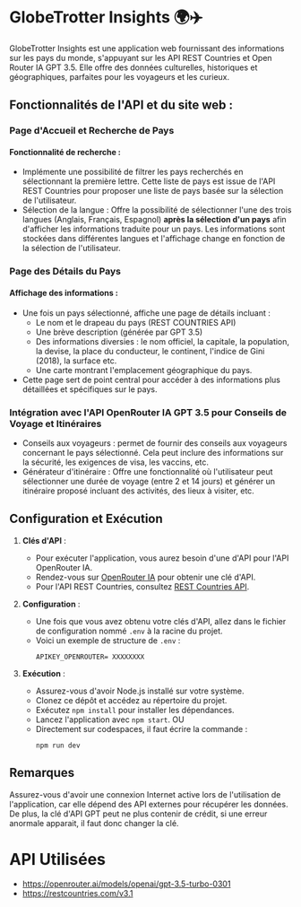 # GlobeTrotter Insights 🌍✈️

GlobeTrotter Insights est une application web fournissant des informations sur les pays du monde, s'appuyant sur les API REST Countries et Open Router IA GPT 3.5. Elle offre des données culturelles, historiques et géographiques, parfaites pour les voyageurs et les curieux.

## Fonctionnalités de l'API et du site web :

### Page d'Accueil et Recherche de Pays

#### Fonctionnalité de recherche :
- Implémente une possibilité de filtrer les pays recherchés en sélectionnant la première lettre. Cette liste de pays est issue de l'API REST Countries pour proposer une liste de pays basée sur la sélection de l'utilisateur. 
- Sélection de la langue : Offre la possibilité de sélectionner l'une des trois langues (Anglais, Français, Espagnol) **après la sélection d'un pays** afin d'afficher les informations traduite pour un pays. Les informations sont stockées dans différentes langues et l'affichage change en fonction de la sélection de l'utilisateur.

### Page des Détails du Pays

#### Affichage des informations :
- Une fois un pays sélectionné, affiche une page de détails incluant :
    - Le nom et le drapeau du pays (REST COUNTRIES API)
    - Une brève description (générée par GPT 3.5)
    - Des informations diversies : le nom officiel, la capitale, la population, la devise, la place du conducteur, le continent, l'indice de Gini (2018), la surface etc.
    - Une carte montrant l'emplacement géographique du pays.
- Cette page sert de point central pour accéder à des informations plus détaillées et spécifiques sur le pays.

### Intégration avec l'API OpenRouter IA GPT 3.5 pour Conseils de Voyage et Itinéraires

- Conseils aux voyageurs : permet de fournir des conseils aux voyageurs concernant le pays sélectionné. Cela peut inclure des informations sur la sécurité, les exigences de visa, les vaccins, etc.
- Générateur d'itinéraire : Offre une fonctionnalité où l'utilisateur peut sélectionner une durée de voyage (entre 2 et 14 jours) et générer un itinéraire proposé incluant des activités, des lieux à visiter, etc.

## Configuration et Exécution

1. **Clés d'API** :
    - Pour exécuter l'application, vous aurez besoin d'une d'API pour l'API OpenRouter IA.
    - Rendez-vous sur [OpenRouter IA](https://openrouter.ai/models/openai/gpt-3.5-turbo-0301) pour obtenir une clé d'API.
    - Pour l'API REST Countries, consultez [REST Countries API](https://restcountries.com/v3.1).

2. **Configuration** :
    - Une fois que vous avez obtenu votre clés d'API, allez dans le fichier de configuration nommé `.env` à la racine du projet.
    - Voici un exemple de structure de `.env` :
        ```
        APIKEY_OPENROUTER= XXXXXXXX
        ```

3. **Exécution** :
    - Assurez-vous d'avoir Node.js installé sur votre système.
    - Clonez ce dépôt et accédez au répertoire du projet.
    - Exécutez `npm install` pour installer les dépendances.
    - Lancez l'application avec `npm start`.
  OU
    - Directement sur codespaces, il faut écrire la commande :
        ```
        npm run dev
        ```

## Remarques
Assurez-vous d'avoir une connexion Internet active lors de l'utilisation de l'application, car elle dépend des API externes pour récupérer les données. De plus, la clé d'API GPT peut ne plus contenir de crédit, si une erreur anormale apparait, il faut donc changer la clé. 

# API Utilisées 
- https://openrouter.ai/models/openai/gpt-3.5-turbo-0301
- https://restcountries.com/v3.1

